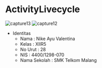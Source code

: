 # ActivityLivecycle

![capture13](https://cloud.githubusercontent.com/assets/22790133/20039179/4ff6f9ca-a472-11e6-8835-47cc4b6bd228.PNG)
![capture12](https://cloud.githubusercontent.com/assets/22790133/20039180/502ceef4-a472-11e6-89f5-323534cc49de.PNG)


* Identitas 
  - Nama : Nike Ayu Valentina
  - Kelas : XIIR5
  - No Urut : 28
  - NIS : 4400/1298-070
  - Nama Sekolah : SMK Telkom Malang
